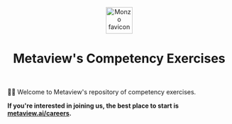 <p align="center">
  <a href="https://www.monzo.com">
    <img alt="Monzo favicon" src="https://s3.eu-west-2.amazonaws.com/metaview-assets/metaview-symbol.png" width="60" />
  </a>
</p>
<h1 align="center">
    Metaview's Competency Exercises
</h1>
<br />

👋🏼 Welcome to Metaview's repository of competency exercises.

**If you're interested in joining us, the best place to start is [metaview.ai/careers](https://www.metaview.ai/careers).**
